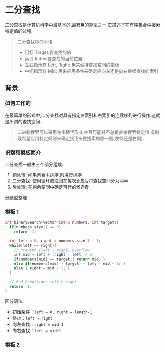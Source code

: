 # 二分查找

二分查找是计算机科学中最基本的,最有用的算法之一.它描述了在有序集合中搜索特定值的过程.

> 二分查找中的术语:
>
> - 目标 Target:要查找的值
> - 索引 Index:要查找的当前位置
> - 左右指示符 Left, Right: 用来维持查找空间的指标
> - 中间指示符 Mid: 用来应用条件来确定应向左还是向右继续查找的索引

## 背景

### 如何工作的

在最简单的形式中,二分查找对具有指定左索引和右索引的连续序列进行操作.这就是所谓的查找空间.

> 二进制搜索可以采用许多替代形式,并且可能并不总是直接搜索特定值.有时候希望应用特定规则来确定接下来要搜索的哪一侧(左侧还是右侧).

### 识别和模板简介

二分查找一般由三个部分组成:

1. 预处理: 如果集合未排序,则进行排序
2. 二分查找: 使用循环或递归在每次比较后将查找空间分为两半
3. 后处理: 在剩余空间中确定可行的候选者

分题型整理

### 模板 1

```c++
int binarySearch(vector<int>& numbers, int target){
  if(numbers.size() == 0)
    return -1;

  int left = 0, right = numbers.size() - 1;
  while(left <= right){
    // Prevent (left + right) overflow
    int mid = left + (right - left) / 2;
    if(numbers[mid] == target){ return mid; }
    else if(numbers[mid] < target) { left = mid + 1; }
    else { right = mid - 1; }
  }

  // End Condition: left > right
  return -1;
}
```

区分语法:

- 初始条件：`left = 0, right = length-1`
- 终止：`left > right`
- 向左查找：`right = mid-1`
- 向右查找：`left = mid+1`

### 模板 2
